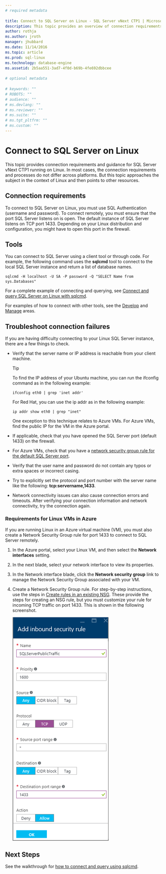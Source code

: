 ```yaml
---
# required metadata

title: Connect to SQL Server on Linux - SQL Server vNext CTP1 | Microsoft Docs
description: This topic provides an overview of connection requirements for SQL Server on Linux. The sqlcmd tool is used for an example.
author: rothja 
ms.author: jroth 
manager: jhubbard
ms.date: 11/14/2016
ms.topic: article
ms.prod: sql-linux
ms.technology: database-engine
ms.assetid: 2b5aa551-3ad7-4f0d-b69b-4fe692dbbcee

# optional metadata

# keywords: ""
# ROBOTS: ""
# audience: ""
# ms.devlang: ""
# ms.reviewer: ""
# ms.suite: ""
# ms.tgt_pltfrm: ""
# ms.custom: ""
---
```

# Connect to SQL Server on Linux

This topic provides connection requirements and guidance for SQL Server vNext CTP1 running on Linux. In most cases, the connection requirements and processes do not differ across platforms. But this topic approaches the subject in the context of Linux and then points to other resources.

## Connection requirements
To connect to SQL Server on Linux, you must use SQL Authentication (username and password). To connect remotely, you must ensure that the port SQL Server listens on is open. The default instance of SQL Server listens on TCP port 1433. Depending on your Linux distribution and configuration, you might have to open this port in the firewall. 

## Tools
You can connect to SQL Server using a client tool or through code. For example, the following command uses the **sqlcmd** tool to connect to the local SQL Server instance and return a list of database names. 

    sqlcmd -H localhost -U SA -P password -Q "SELECT Name from sys.Databases"

For a complete example of connecting and querying, see [Connect and query SQL Server on Linux with sqlcmd](sql-server-linux-connect-and-query-sqlcmd.md).

For examples of how to connect with other tools, see the [Develop](sql-server-linux-develop-overview.md) and [Manage](sql-server-linux-management-overview.md) areas. 

## <a id="troubleshoot"></a> Troubleshoot connection failures
If you are having difficulty connecting to your Linux SQL Server instance, there are a few things to check. 

- Verify that the server name or IP address is reachable from your client machine.

    > [!TIP]
    > To find the IP address of your Ubuntu machine, you can run the ifconfig command as in the following example:
    >
    >     ifconfig eth0 | grep 'inet addr'
    >
    > For Red Hat, you can use the ip addr as in the following example:
    >
    >     ip addr show eth0 | grep "inet"
    >
    > One exception to this technique relates to Azure VMs. For Azure VMs, find the public IP for the VM in the Azure portal.

- If applicable, check that you have opened the SQL Server port (default 1433) on the firewall.

- For Azure VMs, check that you have a [network security group rule for the default SQL Server port](#azure).

- Verify that the user name and password do not contain any typos or extra spaces or incorrect casing.

- Try to explicitly set the protocol and port number with the server name like the following: **tcp:servername,1433**.

- Network connectivity issues can also cause connection errors and timeouts. After verifying your connection information and network connectivity, try the connection again.

### <a id="azure"></a> Requirements for Linux VMs in Azure
If you are running Linux in an Azure virtual machine (VM), you must also create a Network Security Group rule for port 1433 to connect to SQL Server remotely.

1. In the Azure portal, select your Linux VM, and then select the **Network interfaces** setting. 

2. In the next blade, select your network interface to view its properties.

3. In the Network interface blade, click the **Network security group** link to manage the Network Security Group associated with your VM.

4. Create a Network Security Group rule. For step-by-step instructions, use the steps in [Create rules in an existing NSG](https://azure.microsoft.com/documentation/articles/virtual-networks-create-nsg-arm-pportal/#create-rules-in-an-existing-nsg). These provide the steps for creating an NSG rule, but you must customize your rule for incoming TCP traffic on port 1433. This is shown in the following screenshot.

    ![SQL Server network security group rule](./media/sql-server-linux-connect-and-query/network-security-rule.png)

## Next Steps
See the walkthrough for [how to connect and query using sqlcmd](sql-server-linux-connect-and-query-sqlcmd.md).
